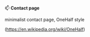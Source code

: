 :mailbox: **Contact page**

minimalist contact page, OneHalf style

(https://en.wikipedia.org/wiki/OneHalf)



